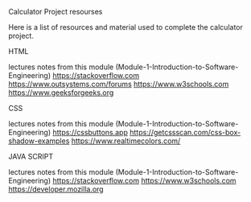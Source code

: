 Calculator Project resourses

Here is a list of resources and material used to complete the calculator project.

HTML

lectures notes from this module (Module-1-Introduction-to-Software-Engineering) 
https://stackoverflow.com
https://www.outsystems.com/forums
https://www.w3schools.com
https://www.geeksforgeeks.org

CSS
 
 lectures notes from this module (Module-1-Introduction-to-Software-Engineering)
 https://cssbuttons.app
 https://getcssscan.com/css-box-shadow-examples
 https://www.realtimecolors.com/


 JAVA SCRIPT

 lectures notes from this module (Module-1-Introduction-to-Software-Engineering)
 https://stackoverflow.com 
 https://www.w3schools.com
 https://developer.mozilla.org


